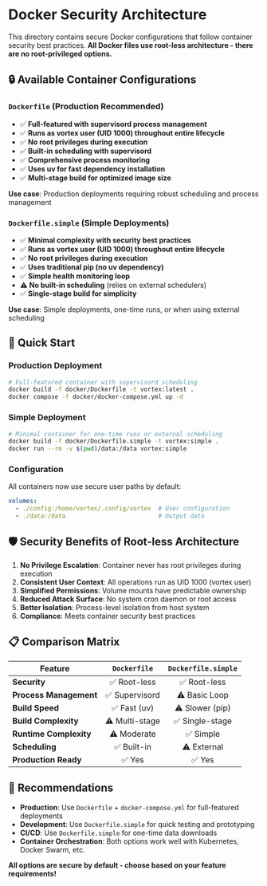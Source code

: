 # Docker Security Architecture

This directory contains secure Docker configurations that follow container security best practices. **All Docker files use root-less architecture - there are no root-privileged options.**

## 🔒 **Available Container Configurations**

### `Dockerfile` (Production Recommended)
- ✅ **Full-featured with supervisord process management**
- ✅ **Runs as vortex user (UID 1000) throughout entire lifecycle** 
- ✅ **No root privileges during execution**
- ✅ **Built-in scheduling with supervisord**
- ✅ **Comprehensive process monitoring**
- ✅ **Uses uv for fast dependency installation**
- ✅ **Multi-stage build for optimized image size**

**Use case**: Production deployments requiring robust scheduling and process management

### `Dockerfile.simple` (Simple Deployments)
- ✅ **Minimal complexity with security best practices**
- ✅ **Runs as vortex user (UID 1000) throughout entire lifecycle**
- ✅ **No root privileges during execution**
- ✅ **Uses traditional pip (no uv dependency)**
- ✅ **Simple health monitoring loop**
- ⚠️ **No built-in scheduling** (relies on external schedulers)
- ✅ **Single-stage build for simplicity**

**Use case**: Simple deployments, one-time runs, or when using external scheduling

## 🚀 **Quick Start**

### Production Deployment
```bash
# Full-featured container with supervisord scheduling
docker build -f docker/Dockerfile -t vortex:latest .
docker compose -f docker/docker-compose.yml up -d
```

### Simple Deployment
```bash
# Minimal container for one-time runs or external scheduling
docker build -f docker/Dockerfile.simple -t vortex:simple .
docker run --rm -v $(pwd)/data:/data vortex:simple
```

### Configuration
All containers now use secure user paths by default:
```yaml
volumes:
  - ./config:/home/vortex/.config/vortex  # User configuration
  - ./data:/data                          # Output data
```

## 🛡️ **Security Benefits of Root-less Architecture**

1. **No Privilege Escalation**: Container never has root privileges during execution
2. **Consistent User Context**: All operations run as UID 1000 (vortex user)
3. **Simplified Permissions**: Volume mounts have predictable ownership
4. **Reduced Attack Surface**: No system cron daemon or root access
5. **Better Isolation**: Process-level isolation from host system
6. **Compliance**: Meets container security best practices

## 📋 **Comparison Matrix**

| Feature | `Dockerfile` | `Dockerfile.simple` |
|---------|:------------:|:-------------------:|
| **Security** | ✅ Root-less | ✅ Root-less |
| **Process Management** | ✅ Supervisord | ⚠️ Basic Loop |
| **Build Speed** | ✅ Fast (uv) | ⚠️ Slower (pip) |
| **Build Complexity** | ⚠️ Multi-stage | ✅ Single-stage |
| **Runtime Complexity** | ⚠️ Moderate | ✅ Simple |
| **Scheduling** | ✅ Built-in | ⚠️ External |
| **Production Ready** | ✅ Yes | ✅ Yes |

## 🎯 **Recommendations**

- **Production**: Use `Dockerfile` + `docker-compose.yml` for full-featured deployments
- **Development**: Use `Dockerfile.simple` for quick testing and prototyping  
- **CI/CD**: Use `Dockerfile.simple` for one-time data downloads
- **Container Orchestration**: Both options work well with Kubernetes, Docker Swarm, etc.

**All options are secure by default - choose based on your feature requirements!**